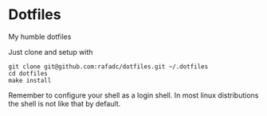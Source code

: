 # Dotfiles

My humble dotfiles

Just clone and setup with

``` shell
git clone git@github.com:rafadc/dotfiles.git ~/.dotfiles
cd dotfiles
make install
```

Remember to configure your shell as a login shell. In most linux distributions the shell is not like that by default.
